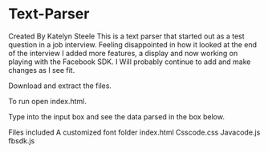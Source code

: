 # Text-Parser
Created By Katelyn Steele
This is a text parser that started out as a test question in a job interview. Feeling disappointed in how it looked at the end of the interview I added more features, a display and now working on playing with the Facebook SDK. I Will probably continue to add and make changes as I see fit. 


Download and extract the files. 

To run open index.html. 

Type into the input box and see the data parsed in the box below. 



Files included
A customized font folder
index.html
Csscode.css
Javacode.js
fbsdk.js
